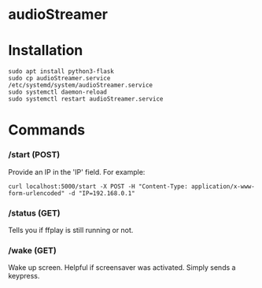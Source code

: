 # audioStreamer

# Installation

    sudo apt install python3-flask
    sudo cp audioStreamer.service /etc/systemd/system/audioStreamer.service
    sudo systemctl daemon-reload
    sudo systemctl restart audioStreamer.service

# Commands

### /start (POST)

Provide an IP in the 'IP' field. For example:

    curl localhost:5000/start -X POST -H "Content-Type: application/x-www-form-urlencoded" -d "IP=192.168.0.1"

### /status (GET)

Tells you if ffplay is still running or not.

### /wake (GET)

Wake up screen. Helpful if screensaver was activated. Simply sends a keypress.
